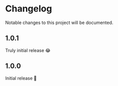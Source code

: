 Changelog
=========
Notable changes to this project will be documented.

## 1.0.1

Truly initial release 😂

## 1.0.0

Initial release 👏

